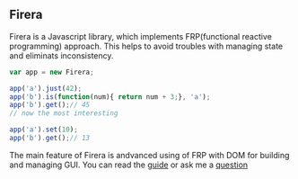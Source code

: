 Firera
-------
Firera is a Javascript library, which implements FRP(functional reactive programming) approach.
This helps to avoid troubles with managing state and eliminats inconsistency.
```js
var app = new Firera;

app('a').just(42);
app('b').is(function(num){ return num + 3;}, 'a');
app('b').get();// 45
// now the most interesting

app('a').set(10);
app('b').get();// 13
```

The main feature of Firera is andvanced using of FRP with DOM for building and managing GUI.
You can read the [guide](https://github.com/mikolalex/firera/blob/master/GUIDE.md) or ask me a [question](mailto:mikolalex@hushmail.com)